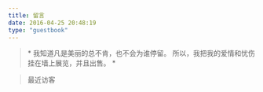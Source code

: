 ```yaml
---
title: 留言
date: 2016-04-25 20:48:19
type: "guestbook"
---
```

<blockquote class="blockquote-center">
* 我知道凡是美丽的总不肯，也不会为谁停留。
所以，我把我的爱情和忧伤挂在墙上展览，并且出售。 *

</blockquote>

> 最近访客
<div class="ds-recent-visitors" data-num-items="28" data-avatar-size="42" id="ds-recent-visitors"></div>

